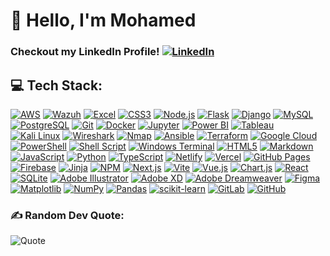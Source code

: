 # 👋 Hello, I'm Mohamed

### Checkout my LinkedIn Profile! [![LinkedIn](https://img.shields.io/badge/LinkedIn-0077B5?style=flat&logo=linkedin&logoColor=white)](https://www.linkedin.com/in/mohamedqadar)


## 💻 Tech Stack:
[![AWS](https://img.shields.io/badge/AWS-FF9900?style=flat&logo=amazonaws&logoColor=white)](https://aws.amazon.com/)
[![Wazuh](https://img.shields.io/badge/Wazuh-4B8BF4?style=flat&logo=wazuh&logoColor=white)](https://wazuh.com/)
[![Excel](https://img.shields.io/badge/Microsoft_Excel-217346?style=flat&logo=microsoft-excel&logoColor=white)](https://www.microsoft.com/en-us/microsoft-365/excel)
[![CSS3](https://img.shields.io/badge/CSS3-1572B6?style=flat&logo=css3&logoColor=white)](https://developer.mozilla.org/en-US/docs/Web/CSS)
[![Node.js](https://img.shields.io/badge/Node.js-339933?style=flat&logo=nodedotjs&logoColor=white)](https://nodejs.org/)
[![Flask](https://img.shields.io/badge/Flask-000000?style=flat&logo=flask&logoColor=white)](https://flask.palletsprojects.com/)
[![Django](https://img.shields.io/badge/Django-092E20?style=flat&logo=django&logoColor=white)](https://www.djangoproject.com/)
[![MySQL](https://img.shields.io/badge/MySQL-4479A1?style=flat&logo=mysql&logoColor=white)](https://www.mysql.com/)
[![PostgreSQL](https://img.shields.io/badge/PostgreSQL-4169E1?style=flat&logo=postgresql&logoColor=white)](https://www.postgresql.org/)
[![Git](https://img.shields.io/badge/Git-F05032?style=flat&logo=git&logoColor=white)](https://git-scm.com/)
[![Docker](https://img.shields.io/badge/Docker-2496ED?style=flat&logo=docker&logoColor=white)](https://www.docker.com/)
[![Jupyter](https://img.shields.io/badge/Jupyter-F37626?style=flat&logo=jupyter&logoColor=white)](https://jupyter.org/)
[![Power BI](https://img.shields.io/badge/Power_BI-F25028?style=flat&logo=powerbi&logoColor=white)](https://powerbi.microsoft.com/)
[![Tableau](https://img.shields.io/badge/Tableau-E97627?style=flat&logo=tableau&logoColor=white)](https://www.tableau.com/)
[![Kali Linux](https://img.shields.io/badge/Kali_Linux-557C94?style=flat&logo=kali-linux&logoColor=white)](https://www.kali.org/)
[![Wireshark](https://img.shields.io/badge/Wireshark-1679A7?style=flat&logo=wireshark&logoColor=white)](https://www.wireshark.org/)
[![Nmap](https://img.shields.io/badge/Nmap-005B5C?style=flat&logo=nmap&logoColor=white)](https://nmap.org/)
[![Ansible](https://img.shields.io/badge/Ansible-56BEB8?style=flat&logo=ansible&logoColor=white)](https://www.ansible.com/)
[![Terraform](https://img.shields.io/badge/Terraform-623CE4?style=flat&logo=terraform&logoColor=white)](https://www.terraform.io/)
[![Google Cloud](https://img.shields.io/badge/Google_Cloud-4285F4?style=flat&logo=googlecloud&logoColor=white)](https://cloud.google.com/)
[![PowerShell](https://img.shields.io/badge/PowerShell-5391FE?style=flat&logo=powershell&logoColor=white)](https://docs.microsoft.com/en-us/powershell/)
[![Shell Script](https://img.shields.io/badge/Shell_Script-4EAA25?style=flat&logo=gnu-bash&logoColor=white)](https://www.gnu.org/software/bash/)
[![Windows Terminal](https://img.shields.io/badge/Windows_Terminal-4D4D4D?style=flat&logo=windows-terminal&logoColor=white)](https://github.com/microsoft/terminal)
[![HTML5](https://img.shields.io/badge/HTML5-E34F26?style=flat&logo=html5&logoColor=white)](https://developer.mozilla.org/en-US/docs/Web/HTML)
[![Markdown](https://img.shields.io/badge/Markdown-000000?style=flat&logo=markdown&logoColor=white)](https://www.markdownguide.org/)
[![JavaScript](https://img.shields.io/badge/JavaScript-F7DF1E?style=flat&logo=javascript&logoColor=black)](https://developer.mozilla.org/en-US/docs/Web/JavaScript)
[![Python](https://img.shields.io/badge/Python-3776AB?style=flat&logo=python&logoColor=white)](https://www.python.org/)
[![TypeScript](https://img.shields.io/badge/TypeScript-007ACC?style=flat&logo=typescript&logoColor=white)](https://www.typescriptlang.org/)
[![Netlify](https://img.shields.io/badge/Netlify-00C7B7?style=flat&logo=netlify&logoColor=white)](https://www.netlify.com/)
[![Vercel](https://img.shields.io/badge/Vercel-000000?style=flat&logo=vercel&logoColor=white)](https://vercel.com/)
[![GitHub Pages](https://img.shields.io/badge/GitHub_Pages-222?style=flat&logo=github&logoColor=white)](https://pages.github.com/)
[![Firebase](https://img.shields.io/badge/Firebase-FFCA28?style=flat&logo=firebase&logoColor=black)](https://firebase.google.com/)
[![Jinja](https://img.shields.io/badge/Jinja-000000?style=flat&logo=jinja&logoColor=white)](https://jinja.palletsprojects.com/)
[![NPM](https://img.shields.io/badge/NPM-CB3837?style=flat&logo=npm&logoColor=white)](https://www.npmjs.com/)
[![Next.js](https://img.shields.io/badge/Next.js-000000?style=flat&logo=next.js&logoColor=white)](https://nextjs.org/)
[![Vite](https://img.shields.io/badge/Vite-643EED?style=flat&logo=vite&logoColor=white)](https://vitejs.dev/)
[![Vue.js](https://img.shields.io/badge/Vue.js-42B883?style=flat&logo=vue.js&logoColor=white)](https://vuejs.org/)
[![Chart.js](https://img.shields.io/badge/Chart.js-F5722A?style=flat&logo=chart.js&logoColor=white)](https://www.chartjs.org/)
[![React](https://img.shields.io/badge/React-61DAFB?style=flat&logo=react&logoColor=black)](https://reactjs.org/)
[![SQLite](https://img.shields.io/badge/SQLite-003B57?style=flat&logo=sqlite&logoColor=white)](https://www.sqlite.org/)
[![Adobe Illustrator](https://img.shields.io/badge/Adobe_Illustrator-FF9A00?style=flat&logo=adobeillustrator&logoColor=white)](https://www.adobe.com/products/illustrator.html)
[![Adobe XD](https://img.shields.io/badge/Adobe_XD-FF61F6?style=flat&logo=adobexd&logoColor=white)](https://www.adobe.com/products/xd.html)
[![Adobe Dreamweaver](https://img.shields.io/badge/Adobe_Dreamweaver-6D0AD3?style=flat&logo=adobedreamweaver&logoColor=white)](https://www.adobe.com/products/dreamweaver.html)
[![Figma](https://img.shields.io/badge/Figma-F24E1E?style=flat&logo=figma&logoColor=white)](https://www.figma.com/)
[![Matplotlib](https://img.shields.io/badge/Matplotlib-003B57?style=flat&logo=matplotlib&logoColor=white)](https://matplotlib.org/)
[![NumPy](https://img.shields.io/badge/NumPy-013243?style=flat&logo=numpy&logoColor=white)](https://numpy.org/)
[![Pandas](https://img.shields.io/badge/Pandas-150458?style=flat&logo=pandas&logoColor=white)](https://pandas.pydata.org/)
[![scikit-learn](https://img.shields.io/badge/scikit--learn-F7931E?style=flat&logo=scikit-learn&logoColor=white)](https://scikit-learn.org/)
[![GitLab](https://img.shields.io/badge/GitLab-330F63?style=flat&logo=gitlab&logoColor=white)](https://gitlab.com/)
[![GitHub](https://img.shields.io/badge/GitHub-181717?style=flat&logo=github&logoColor=white)](https://github.com/)

### ✍️ Random Dev Quote:

![Quote](https://camo.githubusercontent.com/5b5c039e0e17338e87aa9eaf0026a06f8b9774c8d752415a92e7ba581157abb8/68747470733a2f2f71756f7465732d6769746875622d726561646d652e76657263656c2e6170702f6170693f747970653d686f72697a6f6e74616c267468656d653d7261646963616c)





